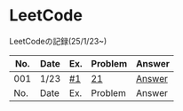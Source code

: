 # LeetCode
LeetCodeの記録(25/1/23~)


| No. | Date | Ex. | Problem | Answer |
| --- | ---- | --- | ------- | ------ |
| 001 | 1/23 | [#1](https://github.com/Riochin/AtCoder/issues/1) | [21](https://leetcode.com/problems/merge-two-sorted-lists/description/) | [Answer](https://github.com/Riochin/LeetCode/blob/main/ListNode.java) |
| No. | Date | Ex. | Problem | Answer |
